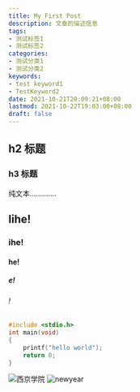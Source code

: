 ```yaml
---
title: My First Post
description: 文章的描述信息
tags:
- 测试标签1
- 测试标签2
categories:
- 测试分类1
- 测试分类2
keywords:
- test keyword1
- TestKeyword2
date: 2021-10-21T20:09:21+08:00
lastmod: 2021-10-22T19:03:00+08:00
draft: false
---
```


## h2 标题

### h3 标题

纯文本.............
## lihe!

### ihe!

#### he!

##### e!

###### !

```c
#include <stdio.h>
int main(void)
{
    printf("hello world");
    return 0;
}
```

![西京学院](/my-first-post/xjxy.jpg)
![newyear](./images/Newyear_ZH-CN7704868471_1920x1080.jpg)